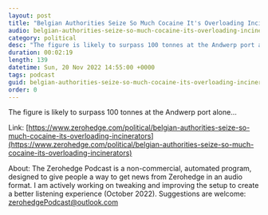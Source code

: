 ```yaml
---
layout: post
title: "Belgian Authorities Seize So Much Cocaine It's Overloading Incinerators"
audio: belgian-authorities-seize-so-much-cocaine-its-overloading-incinerators-0
category: political
desc: "The figure is likely to surpass 100 tonnes at the Andwerp port alone..."
duration: 00:02:19
length: 139
datetime: Sun, 20 Nov 2022 14:55:00 +0000
tags: podcast
guid: belgian-authorities-seize-so-much-cocaine-its-overloading-incinerators-0
order: 0
---
```

The figure is likely to surpass 100 tonnes at the Andwerp port alone...

Link: [https://www.zerohedge.com/political/belgian-authorities-seize-so-much-cocaine-its-overloading-incinerators](https://www.zerohedge.com/political/belgian-authorities-seize-so-much-cocaine-its-overloading-incinerators)

About: The Zerohedge Podcast is a non-commercial, automated program, designed to give people a way to get news from Zerohedge in an audio format.  I am actively working on tweaking and improving the setup to create a better listening experience (October 2022).  Suggestions are welcome: [zerohedgePodcast@outlook.com](mailto:zerohedgePodcast@outlook.com)